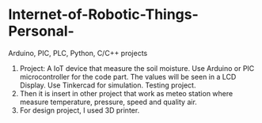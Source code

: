 # Internet-of-Robotic-Things-Personal-
Arduino, PIC, PLC, Python, C/C++ projects

1. Project: A IoT device that measure the soil moisture. Use Arduino or PIC microcontroller for the code part. The values will be seen in a LCD Display. Use Tinkercad for simulation. Testing project.
2. Then it is insert in other project that work as meteo station where measure temperature, pressure, speed and quality air.
3. For design project, I used 3D printer.
